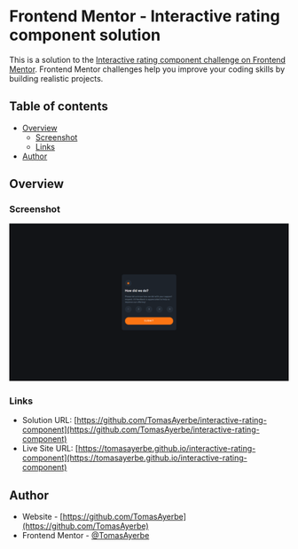 # Frontend Mentor - Interactive rating component solution

This is a solution to the [Interactive rating component challenge on Frontend Mentor](https://www.frontendmentor.io/challenges/interactive-rating-component-koxpeBUmI). Frontend Mentor challenges help you improve your coding skills by building realistic projects. 

## Table of contents

- [Overview](#overview)
  - [Screenshot](#screenshot)
  - [Links](#links)
- [Author](#author)

## Overview

### Screenshot

![](./screenshot.png)

### Links

- Solution URL: [https://github.com/TomasAyerbe/interactive-rating-component](https://github.com/TomasAyerbe/interactive-rating-component)
- Live Site URL: [https://tomasayerbe.github.io/interactive-rating-component](https://tomasayerbe.github.io/interactive-rating-component)

## Author

- Website - [https://github.com/TomasAyerbe](https://github.com/TomasAyerbe)
- Frontend Mentor - [@TomasAyerbe](https://www.frontendmentor.io/profile/TomasAyerbe)
